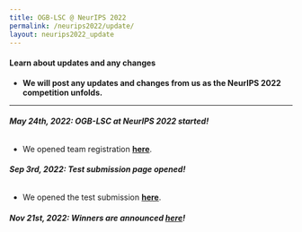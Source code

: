 ```yaml
---
title: OGB-LSC @ NeurIPS 2022
permalink: /neurips2022/update/
layout: neurips2022_update
---
```


#### **Learn about updates and any changes**
- **We will post any updates and changes from us as the NeurIPS 2022 competition unfolds.**

-------

###### **May 24th, 2022: OGB-LSC at NeurIPS 2022 started!**
- We opened team registration **[here](https://docs.google.com/forms/d/e/1FAIpQLSe0-xCtMm5fe87WEwFOn9M75Y5vI1Cq73PZ9TURyF4Og1hxuw/viewform)**.


###### **Sep 3rd, 2022: Test submission page opened!**
- We opened the test submission **[here](https://ogb-save.stanford.edu/neurips2022/)**.

###### **Nov 21st, 2022: Winners are announced [here](/neurips2022/results/)!**